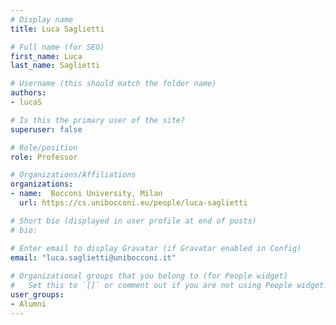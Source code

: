 ```yaml
---
# Display name
title: Luca Saglietti

# Full name (for SEO)
first_name: Luca
last_name: Saglietti

# Username (this should match the folder name)
authors:
- lucaS

# Is this the primary user of the site?
superuser: false

# Role/position
role: Professor

# Organizations/Affiliations
organizations:
- name:  Bocconi University, Milan
  url: https://cs.unibocconi.eu/people/luca-saglietti

# Short bio (displayed in user profile at end of posts)
# bio: 

# Enter email to display Gravatar (if Gravatar enabled in Config)
email: "luca.saglietti@unibocconi.it"
  
# Organizational groups that you belong to (for People widget)
#   Set this to `[]` or comment out if you are not using People widget.  
user_groups: 
- Alumni
---
```

